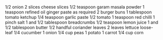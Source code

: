 1/2 onion
2 slices cheese slices
1/2 teaspoon garam masala powder
1 teaspoon refined oil
ginger paste as required
2 burger buns
1 tablespoon tomato ketchup
1/4 teaspoon garlic paste
1/2 tomato
1 teaspoon red chilli
1 pinch salt
1 and 1/2 tablespoon breadcrumbs
1/2 teaspoon lemon juice
1 and 1/2 tablespoon butter
1/2 handful coriander leaves
2 leaves lettuce loose-leaf
1/4 cucumber
1 onion
1/4 cup peas
1 potato
1 carrot
1/4 cup corn
